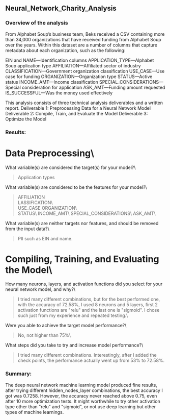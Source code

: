 ## Neural_Network_Charity_Analysis

### Overview of the analysis

From Alphabet Soup’s business team, Beks received a CSV containing more than 34,000 organizations that have received funding from Alphabet Soup over the years. Within this dataset are a number of columns that capture metadata about each organization, such as the following:

EIN and NAME—Identification columns
APPLICATION_TYPE—Alphabet Soup application type
AFFILIATION—Affiliated sector of industry
CLASSIFICATION—Government organization classification
USE_CASE—Use case for funding
ORGANIZATION—Organization type
STATUS—Active status
INCOME_AMT—Income classification
SPECIAL_CONSIDERATIONS—Special consideration for application
ASK_AMT—Funding amount requested
IS_SUCCESSFUL—Was the money used effectively

This analysis consists of three technical analysis deliverables and a written report. 
Deliverable 1: Preprocessing Data for a Neural Network Model
Deliverable 2: Compile, Train, and Evaluate the Model
Deliverable 3: Optimize the Model


### Results:

# Data Preprocessing\
What variable(s) are considered the target(s) for your model?\ 
>Application types 

What variable(s) are considered to be the features for your model?\
>AFFILIATION\
LASSIFICATION\	
USE_CASE	ORGANIZATION\	
STATUS\	
INCOME_AMT\	
SPECIAL_CONSIDERATIONS\	
ASK_AMT\

What variable(s) are neither targets nor features, and should be removed from the input data?\
>PII such as EIN and name. 


# Compiling, Training, and Evaluating the Model\

How many neurons, layers, and activation functions did you select for your neural network model, and why?\
>I tried many different combinations, but for the best performed one, with the accuracy of 72.58%, I used 8 neurons and 5 layers, first 2 activation functions are "relu" and the last one is "sigmoid". I chose such just from my experience and repeated testing.\


Were you able to achieve the target model performance?\
>No, not higher than 75%\


What steps did you take to try and increase model performance?\
>I tried many different combinations. Interestingly, after I added the check points, the performance actually went up from 53% to 72.58%. 



### Summary:

The deep neural network machine learning model produced fine results, after trying different hidden_nodes_layer combinations, the best accuracy I got was 0.7258. However, the accuracy never reached above 0.75, even after 10 more optimization tests. 
It might worthwhile to try other activation type other than "relu" and "sigmoid", or not use deep learning but other types of machine learnings.  